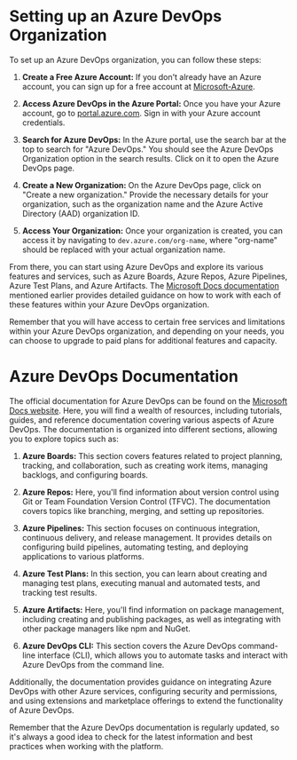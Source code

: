 # Setting up an Azure DevOps Organization

To set up an Azure DevOps organization, you can follow these steps:

1. **Create a Free Azure Account:** If you don't already have an Azure account, you can sign up for a free account at [Microsoft-Azure](https://azure.microsoft.com/free/).

2. **Access Azure DevOps in the Azure Portal:** Once you have your Azure account, go to [portal.azure.com](https://portal.azure.com). Sign in with your Azure account credentials.

3. **Search for Azure DevOps:** In the Azure portal, use the search bar at the top to search for "Azure DevOps." You should see the Azure DevOps Organization option in the search results. Click on it to open the Azure DevOps page.

4. **Create a New Organization:** On the Azure DevOps page, click on "Create a new organization." Provide the necessary details for your organization, such as the organization name and the Azure Active Directory (AAD) organization ID.

5. **Access Your Organization:** Once your organization is created, you can access it by navigating to `dev.azure.com/org-name`, where "org-name" should be replaced with your actual organization name.

From there, you can start using Azure DevOps and explore its various features and services, such as Azure Boards, Azure Repos, Azure Pipelines, Azure Test Plans, and Azure Artifacts. The [Microsoft Docs documentation](https://docs.microsoft.com/azure/devops) mentioned earlier provides detailed guidance on how to work with each of these features within your Azure DevOps organization.

Remember that you will have access to certain free services and limitations within your Azure DevOps organization, and depending on your needs, you can choose to upgrade to paid plans for additional features and capacity.

# Azure DevOps Documentation

The official documentation for Azure DevOps can be found on the [Microsoft Docs website](https://docs.microsoft.com/azure/devops). Here, you will find a wealth of resources, including tutorials, guides, and reference documentation covering various aspects of Azure DevOps. The documentation is organized into different sections, allowing you to explore topics such as:

1. **Azure Boards:** This section covers features related to project planning, tracking, and collaboration, such as creating work items, managing backlogs, and configuring boards.

2. **Azure Repos:** Here, you'll find information about version control using Git or Team Foundation Version Control (TFVC). The documentation covers topics like branching, merging, and setting up repositories.

3. **Azure Pipelines:** This section focuses on continuous integration, continuous delivery, and release management. It provides details on configuring build pipelines, automating testing, and deploying applications to various platforms.

4. **Azure Test Plans:** In this section, you can learn about creating and managing test plans, executing manual and automated tests, and tracking test results.

5. **Azure Artifacts:** Here, you'll find information on package management, including creating and publishing packages, as well as integrating with other package managers like npm and NuGet.

6. **Azure DevOps CLI:** This section covers the Azure DevOps command-line interface (CLI), which allows you to automate tasks and interact with Azure DevOps from the command line.

Additionally, the documentation provides guidance on integrating Azure DevOps with other Azure services, configuring security and permissions, and using extensions and marketplace offerings to extend the functionality of Azure DevOps.

Remember that the Azure DevOps documentation is regularly updated, so it's always a good idea to check for the latest information and best practices when working with the platform.

